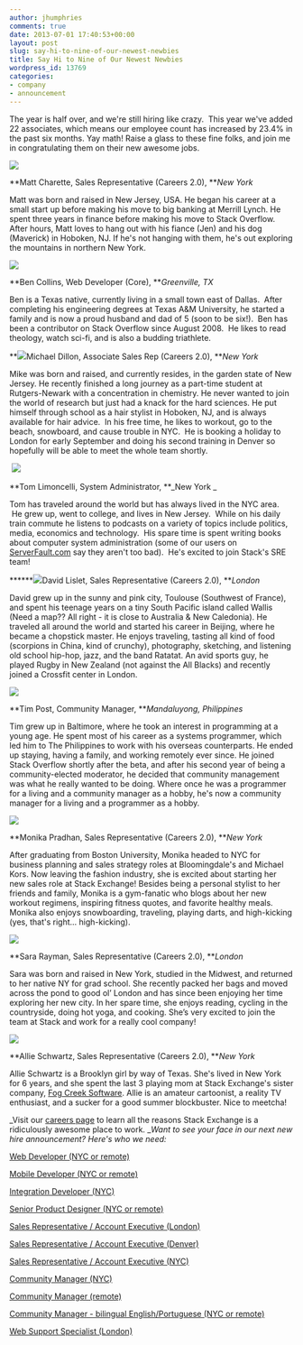 ```yaml
---
author: jhumphries
comments: true
date: 2013-07-01 17:40:53+00:00
layout: post
slug: say-hi-to-nine-of-our-newest-newbies
title: Say Hi to Nine of Our Newest Newbies
wordpress_id: 13769
categories:
- company
- announcement
---
```


The year is half over, and we're still hiring like crazy.  This year we've added 22 associates, which means our employee count has increased by 23.4% in the past six months. Yay math! Raise a glass to these fine folks, and join me in congratulating them on their new awesome jobs.

**![](http://blog.stackoverflow.com/wp-content/uploads/Charette-Matt.jpg)**



**Matt Charette, Sales Representative (Careers 2.0), **_New York_

Matt was born and raised in New Jersey, USA. He began his career at a small start up before making his move to big banking at Merrill Lynch. He spent three years in finance before making his move to Stack Overflow. After hours, Matt loves to hang out with his fiance (Jen) and his dog (Maverick) in Hoboken, NJ. If he's not hanging with them, he's out exploring the mountains in northern New York.



**[![](http://blog.stackoverflow.com/wp-content/uploads/Collins-Ben.jpg)](http://stackoverflow.com/users/3279/ben-collins)**



**Ben Collins, Web Developer (Core), **_Greenville, TX_

Ben is a Texas native, currently living in a small town east of Dallas.  After completing his engineering degrees at Texas A&M University, he started a family and is now a proud husband and dad of 5 (soon to be six!).  Ben has been a contributor on Stack Overflow since August 2008.  He likes to read theology, watch sci-fi, and is also a budding triathlete.





**![](http://blog.stackoverflow.com/wp-content/uploads/Dillon-Michael.jpg)Michael Dillon, Associate Sales Rep (Careers 2.0), **_New York_

Mike was born and raised, and currently resides, in the garden state of New Jersey. He recently finished a long journey as a part-time student at Rutgers-Newark with a concentration in chemistry. He never wanted to join the world of research but just had a knack for the hard sciences. He put himself through school as a hair stylist in Hoboken, NJ, and is always available for hair advice.  In his free time, he likes to workout, go to the beach, snowboard, and cause trouble in NYC.  He is booking a holiday to London for early September and doing his second training in Denver so hopefully will be able to meet the whole team shortly.

 **[![](http://blog.stackoverflow.com/wp-content/uploads/Limoncelli-Tom.jpg)](http://everythingsysadmin.com/)**

**Tom Limoncelli, System Administrator, **_New York _

Tom has traveled around the world but has always lived in the NYC area.  He grew up, went to college, and lives in New Jersey.  While on his daily train commute he listens to podcasts on a variety of topics include politics, media, economics and technology.  His spare time is spent writing books about computer system administration (some of our users on [ServerFault.com](http://serverfault.com/) say they aren't too bad).  He's excited to join Stack's SRE team!



******![](http://blog.stackoverflow.com/wp-content/uploads/Lislet-David.jpg)David Lislet, Sales Representative (Careers 2.0), **_London_

David grew up in the sunny and pink city, Toulouse (Southwest of France), and spent his teenage years on a tiny South Pacific island called Wallis (Need a map?? All right - it is close to Australia & New Caledonia). He traveled all around the world and started his career in Beijing, where he became a chopstick master. He enjoys traveling, tasting all kind of food (scorpions in China, kind of crunchy), photography, sketching, and listening old school hip-hop, jazz, and the band Ratatat. An avid sports guy, he played Rugby in New Zealand (not against the All Blacks) and recently joined a Crossfit center in London.



**[![](http://blog.stackoverflow.com/wp-content/uploads/Post-Tim.jpeg)](http://stackexchange.com/users/20808/tim-post)**

**Tim Post, Community Manager, **_Mandaluyong, Philippines_

Tim grew up in Baltimore, where he took an interest in programming at a young age. He spent most of his career as a systems programmer, which led him to The Philippines to work with his overseas counterparts. He ended up staying, having a family, and working remotely ever since. He joined Stack Overflow shortly after the beta, and after his second year of being a community-elected moderator, he decided that community management was what he really wanted to be doing. Where once he was a programmer for a living and a community manager as a hobby, he's now a community manager for a living and a programmer as a hobby.



**![](http://blog.stackoverflow.com/wp-content/uploads/Pradhan-Monika.jpg)**

**Monika Pradhan, Sales Representative (Careers 2.0), **_New York_

After graduating from Boston University, Monika headed to NYC for business planning and sales strategy roles at Bloomingdale's and Michael Kors. Now leaving the fashion industry, she is excited about starting her new sales role at Stack Exchange! Besides being a personal stylist to her friends and family, Monika is a gym-fanatic who blogs about her new workout regimens, inspiring fitness quotes, and favorite healthy meals. Monika also enjoys snowboarding, traveling, playing darts, and high-kicking (yes, that's right... high-kicking).



**![](http://blog.stackoverflow.com/wp-content/uploads/Rayman-Sara.jpg)**



**Sara Rayman, Sales Representative (Careers 2.0), **_London_

Sara was born and raised in New York, studied in the Midwest, and returned to her native NY for grad school. She recently packed her bags and moved across the pond to good ol’ London and has since been enjoying her time exploring her new city. In her spare time, she enjoys reading, cycling in the countryside, doing hot yoga, and cooking. She’s very excited to join the team at Stack and work for a really cool company!



**![](http://blog.stackoverflow.com/wp-content/uploads/Schwartz-Allie.jpg)**



**Allie Schwartz, Sales Representative (Careers 2.0), **_New York_

Allie Schwartz is a Brooklyn girl by way of Texas. She's lived in New York for 6 years, and she spent the last 3 playing mom at Stack Exchange's sister company, [Fog Creek Software](http://www.fogcreek.com/). Allie is an amateur cartoonist, a reality TV enthusiast, and a sucker for a good summer blockbuster. Nice to meetcha!





_Visit our [careers page](http://www.stackexchange.com/about/hiring) to learn all the reasons Stack Exchange is a ridiculously awesome place to work. __Want to see your face in our next new hire announcement? Here's who we need:_

[Web Developer (NYC or remote)](http://careers.stackoverflow.com/jobs/28723/web-developer-stack-exchange-stack-exchange)

[Mobile Developer (NYC or remote)](http://careers.stackoverflow.com/jobs/34231/mobile-developer-stack-exchange-stack-exchange)

[Integration Developer (NYC)](http://careers.stackoverflow.com/jobs/34233/integration-developer-stack-exchange-stack-exchange)

[Senior Product Designer (NYC or remote)](http://careers.stackoverflow.com/jobs/24481/product-designer-stack-exchange)

[Sales Representative / Account Executive (London)](http://stackexchange.com/about/hiring/sales-representative-account-executive-london)

[Sales Representative / Account Executive (Denver)](http://stackexchange.com/about/hiring/sales-representative-account-executive-denver)

[Sales Representative / Account Executive (NYC)](http://stackexchange.com/about/hiring/sales-representative-account-executive-new-york)

[Community Manager (NYC)](http://stackexchange.com/about/hiring/community-manager-new-york)

[Community Manager (remote)](http://stackexchange.com/about/hiring/community-manager-remote)

[Community Manager - bilingual English/Portuguese (NYC or remote)](http://stackexchange.com/about/hiring/community-manager-bilingual-english-portuguese)

[Web Support Specialist (London)](http://stackexchange.com/about/hiring/customer-and-sales-support-agent-london)
